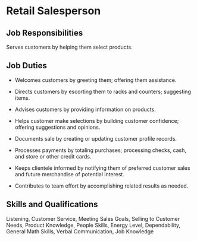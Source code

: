 # Retail Salesperson

## Job Responsibilities

Serves customers by helping them select products.

## Job Duties

* Welcomes customers by greeting them; offering them assistance.

* Directs customers by escorting them to racks and counters; suggesting items.

* Advises customers by providing information on products.

* Helps customer make selections by building customer confidence; offering suggestions and opinions.

* Documents sale by creating or updating customer profile records.

* Processes payments by totaling purchases; processing checks, cash, and store or other credit cards.

* Keeps clientele informed by notifying them of preferred customer sales and future merchandise of potential interest.

* Contributes to team effort by accomplishing related results as needed.

## Skills and Qualifications

Listening, Customer Service, Meeting Sales Goals, Selling to Customer Needs, Product Knowledge, People Skills, Energy Level, Dependability, General Math Skills, Verbal Communication, Job Knowledge

